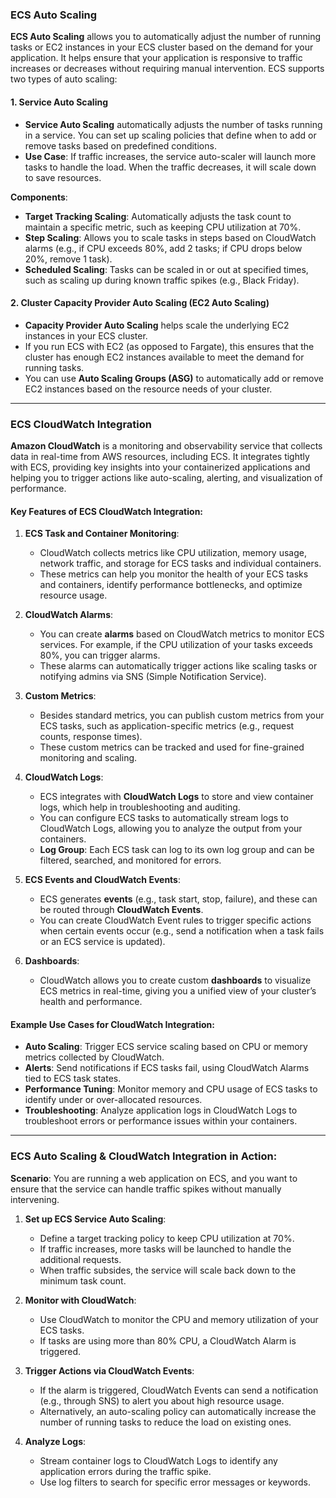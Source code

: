 ### **ECS Auto Scaling**

**ECS Auto Scaling** allows you to automatically adjust the number of running tasks or EC2 instances in your ECS cluster based on the demand for your application. It helps ensure that your application is responsive to traffic increases or decreases without requiring manual intervention. ECS supports two types of auto scaling:

#### 1. **Service Auto Scaling**
   - **Service Auto Scaling** automatically adjusts the number of tasks running in a service. You can set up scaling policies that define when to add or remove tasks based on predefined conditions.
   - **Use Case**: If traffic increases, the service auto-scaler will launch more tasks to handle the load. When the traffic decreases, it will scale down to save resources.

   **Components**:
   - **Target Tracking Scaling**: Automatically adjusts the task count to maintain a specific metric, such as keeping CPU utilization at 70%.
   - **Step Scaling**: Allows you to scale tasks in steps based on CloudWatch alarms (e.g., if CPU exceeds 80%, add 2 tasks; if CPU drops below 20%, remove 1 task).
   - **Scheduled Scaling**: Tasks can be scaled in or out at specified times, such as scaling up during known traffic spikes (e.g., Black Friday).

#### 2. **Cluster Capacity Provider Auto Scaling (EC2 Auto Scaling)**
   - **Capacity Provider Auto Scaling** helps scale the underlying EC2 instances in your ECS cluster.
   - If you run ECS with EC2 (as opposed to Fargate), this ensures that the cluster has enough EC2 instances available to meet the demand for running tasks.
   - You can use **Auto Scaling Groups (ASG)** to automatically add or remove EC2 instances based on the resource needs of your cluster.

---

### **ECS CloudWatch Integration**

**Amazon CloudWatch** is a monitoring and observability service that collects data in real-time from AWS resources, including ECS. It integrates tightly with ECS, providing key insights into your containerized applications and helping you to trigger actions like auto-scaling, alerting, and visualization of performance.

#### Key Features of ECS CloudWatch Integration:

1. **ECS Task and Container Monitoring**:
   - CloudWatch collects metrics like CPU utilization, memory usage, network traffic, and storage for ECS tasks and individual containers.
   - These metrics can help you monitor the health of your ECS tasks and containers, identify performance bottlenecks, and optimize resource usage.

2. **CloudWatch Alarms**:
   - You can create **alarms** based on CloudWatch metrics to monitor ECS services. For example, if the CPU utilization of your tasks exceeds 80%, you can trigger alarms.
   - These alarms can automatically trigger actions like scaling tasks or notifying admins via SNS (Simple Notification Service).

3. **Custom Metrics**:
   - Besides standard metrics, you can publish custom metrics from your ECS tasks, such as application-specific metrics (e.g., request counts, response times).
   - These custom metrics can be tracked and used for fine-grained monitoring and scaling.

4. **CloudWatch Logs**:
   - ECS integrates with **CloudWatch Logs** to store and view container logs, which help in troubleshooting and auditing.
   - You can configure ECS tasks to automatically stream logs to CloudWatch Logs, allowing you to analyze the output from your containers.
   - **Log Group**: Each ECS task can log to its own log group and can be filtered, searched, and monitored for errors.

5. **ECS Events and CloudWatch Events**:
   - ECS generates **events** (e.g., task start, stop, failure), and these can be routed through **CloudWatch Events**. 
   - You can create CloudWatch Event rules to trigger specific actions when certain events occur (e.g., send a notification when a task fails or an ECS service is updated).

6. **Dashboards**:
   - CloudWatch allows you to create custom **dashboards** to visualize ECS metrics in real-time, giving you a unified view of your cluster’s health and performance.

#### Example Use Cases for CloudWatch Integration:
   - **Auto Scaling**: Trigger ECS service scaling based on CPU or memory metrics collected by CloudWatch.
   - **Alerts**: Send notifications if ECS tasks fail, using CloudWatch Alarms tied to ECS task states.
   - **Performance Tuning**: Monitor memory and CPU usage of ECS tasks to identify under or over-allocated resources.
   - **Troubleshooting**: Analyze application logs in CloudWatch Logs to troubleshoot errors or performance issues within your containers.

---

### **ECS Auto Scaling & CloudWatch Integration in Action**:
**Scenario**: You are running a web application on ECS, and you want to ensure that the service can handle traffic spikes without manually intervening.

1. **Set up ECS Service Auto Scaling**:
   - Define a target tracking policy to keep CPU utilization at 70%.
   - If traffic increases, more tasks will be launched to handle the additional requests.
   - When traffic subsides, the service will scale back down to the minimum task count.

2. **Monitor with CloudWatch**:
   - Use CloudWatch to monitor the CPU and memory utilization of your ECS tasks.
   - If tasks are using more than 80% CPU, a CloudWatch Alarm is triggered.

3. **Trigger Actions via CloudWatch Events**:
   - If the alarm is triggered, CloudWatch Events can send a notification (e.g., through SNS) to alert you about high resource usage.
   - Alternatively, an auto-scaling policy can automatically increase the number of running tasks to reduce the load on existing ones.

4. **Analyze Logs**:
   - Stream container logs to CloudWatch Logs to identify any application errors during the traffic spike.
   - Use log filters to search for specific error messages or keywords.
